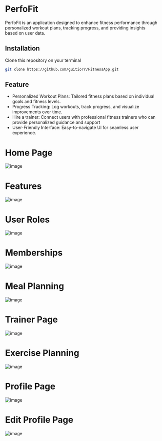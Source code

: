 # PerfoFit

PerfoFit is an application designed to enhance fitness performance through personalized workout plans, tracking progress, and providing insights based on user data.

## Installation

Clone this repository on your terminal
```bash
git clone https://github.com/guitiorr/FitnessApp.git
```


## Feature
- Personalized Workout Plans: Tailored fitness plans based on individual goals and fitness levels.
- Progress Tracking: Log workouts, track progress, and visualize improvements over time.
- Hire a trainer: Connect users with professional fitness trainers who can provide personalized guidance and support
- User-Friendly Interface: Easy-to-navigate UI for seamless user experience.    


# Home Page
![image](https://github.com/user-attachments/assets/3da5e53c-f810-4897-ba03-857fd1685487)

# Features
![image](https://github.com/user-attachments/assets/e5348406-73b4-46f4-a6a8-64fb92899394)

# User Roles
![image](https://github.com/user-attachments/assets/0cda9758-0df3-4ca1-a34b-607a4bd42b79)

# Memberships
![image](https://github.com/user-attachments/assets/66957173-3f3c-4a3c-91c2-52f0817d84ac)

# Meal Planning
![image](https://github.com/user-attachments/assets/3b38eafb-69e4-4227-bba6-937bebdbbc4c)

# Trainer Page
![image](https://github.com/user-attachments/assets/86cbe088-7027-4e32-8999-af7bb4e09a75)

# Exercise Planning
![image](https://github.com/user-attachments/assets/6dc1ad95-286d-4d0d-a195-d1e04f85f0f1)

# Profile Page
![image](https://github.com/user-attachments/assets/afed230e-cfba-4b4b-bb3e-a9625945bbd5)

# Edit Profile Page
![image](https://github.com/user-attachments/assets/493f6c90-92f1-4a7a-bac0-76cc74feb831)
